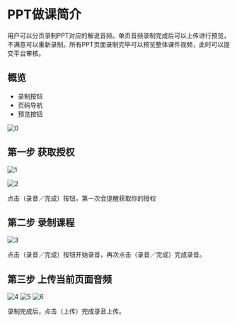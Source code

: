 # PPT做课简介

[birdengcopy]: http://www.birdcopy.com

用户可以分页录制PPT对应的解说音频。单页音频录制完成后可以上传进行预览，不满意可以重新录制。所有PPT页面录制完毕可以预览整体课件视频，此时可以提交平台审核。

## 概览

- 录制按钮
- 页码导航
- 预览按钮

![0](https://github.com/birdcopy/Public-Share-Resoures/blob/master/recording/0.png)

## 第一步 获取授权

![1](https://github.com/birdcopy/Public-Share-Resoures/blob/master/recording/1.png)

![2](https://github.com/birdcopy/Public-Share-Resoures/blob/master/recording/2.png)

点击（录音／完成）按钮，第一次会提醒获取你的授权


## 第二步 录制课程

![3](https://github.com/birdcopy/Public-Share-Resoures/blob/master/recording/3.png)

点击（录音／完成）按钮开始录音，再次点击（录音／完成）完成录音。


## 第三步 上传当前页面音频

![4](https://github.com/birdcopy/Public-Share-Resoures/blob/master/recording/4.png)
![5](https://github.com/birdcopy/Public-Share-Resoures/blob/master/recording/5.png)
![6](https://github.com/birdcopy/Public-Share-Resoures/blob/master/recording/6.png)

录制完成后，点击（上传）完成录音上传。
